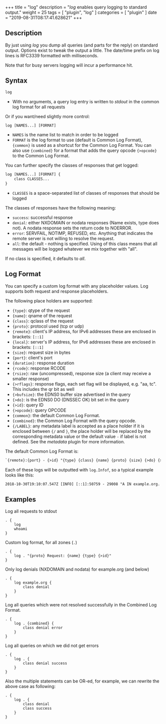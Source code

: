 +++
title = "log"
description = "*log* enables query logging to standard output."
weight = 25
tags = [ "plugin", "log" ]
categories = [ "plugin" ]
date = "2019-08-31T08:17:41.628621"
+++

## Description

By just using *log* you dump all queries (and parts for the reply) on standard output. Options exist
to tweak the output a little. The date/time prefix on log lines is RFC3339 formatted with
milliseconds.

Note that for busy servers logging will incur a performance hit.

## Syntax

~~~ txt
log
~~~

* With no arguments, a query log entry is written to *stdout* in the common log format for all requests

Or if you want/need slightly more control:

~~~ txt
log [NAMES...] [FORMAT]
~~~

* `NAMES` is the name list to match in order to be logged
* `FORMAT` is the log format to use (default is Common Log Format), `{common}` is used as a shortcut
  for the Common Log Format. You can also use `{combined}` for a format that adds the query opcode
  `{>opcode}` to the Common Log Format.

You can further specify the classes of responses that get logged:

~~~ txt
log [NAMES...] [FORMAT] {
    class CLASSES...
}
~~~

* `CLASSES` is a space-separated list of classes of responses that should be logged

The classes of responses have the following meaning:

* `success`: successful response
* `denial`: either NXDOMAIN or nodata responses (Name exists, type does not). A nodata response
   sets the return code to NOERROR.
* `error`: SERVFAIL, NOTIMP, REFUSED, etc. Anything that indicates the remote server is not willing to
    resolve the request.
* `all`: the default - nothing is specified. Using of this class means that all messages will be
  logged whatever we mix together with "all".

If no class is specified, it defaults to *all*.

## Log Format

You can specify a custom log format with any placeholder values. Log supports both request and
response placeholders.

The following place holders are supported:

* `{type}`: qtype of the request
* `{name}`: qname of the request
* `{class}`: qclass of the request
* `{proto}`: protocol used (tcp or udp)
* `{remote}`: client's IP address, for IPv6 addresses these are enclosed in brackets: `[::1]`
* `{local}`: server's IP address, for IPv6 addresses these are enclosed in brackets: `[::1]`
* `{size}`: request size in bytes
* `{port}`: client's port
* `{duration}`: response duration
* `{rcode}`: response RCODE
* `{rsize}`: raw (uncompressed), response size (a client may receive a smaller response)
* `{>rflags}`: response flags, each set flag will be displayed, e.g. "aa, tc". This includes the qr
  bit as well
* `{>bufsize}`: the EDNS0 buffer size advertised in the query
* `{>do}`: is the EDNS0 DO (DNSSEC OK) bit set in the query
* `{>id}`: query ID
* `{>opcode}`: query OPCODE
* `{common}`: the default Common Log Format.
* `{combined}`: the Common Log Format with the query opcode.
* `{/LABEL}`: any metadata label is accepted as a place holder if it is enclosed between `{/` and
  `}`, the place holder will be replaced by the corresponding metadata value or the default value
  `-` if label is not defined. See the *metadata* plugin for more information.

The default Common Log Format is:

~~~ txt
`{remote}:{port} - {>id} "{type} {class} {name} {proto} {size} {>do} {>bufsize}" {rcode} {>rflags} {rsize} {duration}`
~~~

Each of these logs will be outputted with `log.Infof`, so a typical example looks like this:

~~~ txt
2018-10-30T19:10:07.547Z [INFO] [::1]:50759 - 29008 "A IN example.org. udp 41 false 4096" NOERROR qr,rd,ra,ad 68 0.037990251s
~~~~

## Examples

Log all requests to stdout

~~~ corefile
. {
    log
    whoami
}
~~~

Custom log format, for all zones (`.`)

~~~ corefile
. {
    log . "{proto} Request: {name} {type} {>id}"
}
~~~

Only log denials (NXDOMAIN and nodata) for example.org (and below)

~~~ corefile
. {
    log example.org {
        class denial
    }
}
~~~

Log all queries which were not resolved successfully in the Combined Log Format.

~~~ corefile
. {
    log . {combined} {
        class denial error
    }
}
~~~

Log all queries on which we did not get errors

~~~ corefile
. {
    log . {
        class denial success
    }
}
~~~

Also the multiple statements can be OR-ed, for example, we can rewrite the above case as following:

~~~ corefile
. {
    log . {
        class denial
        class success
    }
}
~~~
